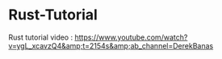 # Rust-Tutorial
Rust tutorial video : https://www.youtube.com/watch?v=ygL_xcavzQ4&amp;t=2154s&amp;ab_channel=DerekBanas 
